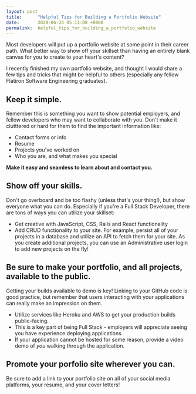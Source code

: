 ```yaml
---
layout: post
title:      "Helpful Tips for Building a Portfolio Website"
date:       2020-06-24 05:11:08 +0000
permalink:  helpful_tips_for_building_a_portfolio_website
---
```



Most developers will put up a portfolio website at some point in their career path. What better way to show off your skillset than having an entirely blank canvas for you to create to your heart's content?

I recently finished my own portfolio website, and thought I would share a few tips and tricks that might be helpful to others (especially any fellow Flatiron Software Engineering graduates).

## Keep it simple.

Remember this is something you want to show potential employers, and fellow developers who may want to collaborate with you. Don't make it clutttered or hard for them to find the important information like:

* Contact forms or info
* Resume
* Projects you've worked on
* Who you are, and what makes you special

**Make it easy and seamless to learn about and contact you.**

## Show off your skills.

Don't go overboard and be too flashy (unless that's your thing!), but show everyone what you can do. Especially if you're a Full Stack Developer, there are tons of ways you can utilize your skillset:

* Get creative with JavaScript, CSS, Rails and React functionality
* Add CRUD functionality to your site. For example, persist all of your projects in a database and utilize an API to fetch them for your site. As you create additional projects, you can use an Administrative user login to add new projects on the fly!


## Be sure to make your portfolio, and all projects, available to the public.

Getting your builds available to demo is key! Linking to your GitHub code is good practice, but remember that users interacting with your applications can really make an impression on them.

* Utilize services like Heroku and AWS to get your production builds public-facing.
* This is a key part of being Full Stack - employers will appreciate seeing you have experience deploying applications.
* If your application cannot be hosted for some reason, provide a video demo of *you* walking through the application.


## Promote your porfolio site wherever you can.

Be sure to add a link to your portfolio site on all of your social media platforms, your resume, and your cover letters!
